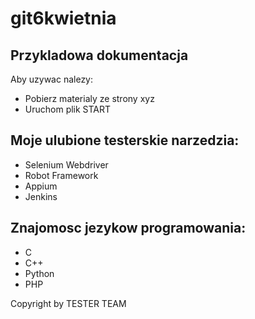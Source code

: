 # git6kwietnia

## Przykladowa dokumentacja

Aby uzywac nalezy:
* Pobierz  materialy ze strony xyz
* Uruchom plik START

## Moje ulubione testerskie narzedzia:
- Selenium Webdriver
- Robot Framework
- Appium
- Jenkins

## Znajomosc jezykow programowania:
* C
* C++
* Python
* PHP

Copyright by TESTER TEAM
